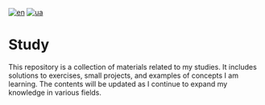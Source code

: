 [![en](https://img.shields.io/badge/Language-English-red.svg)](https://github.com/MihaplAyMF/study/blob/main/README.md)
[![ua](https://img.shields.io/badge/Language-Ukrainian-green.svg)](https://github.com/MihaplAyMF/study/blob/main/README.ua.md)

# Study

This repository is a collection of materials related to my studies. It includes solutions to exercises, small projects, and examples of concepts I am learning. The contents will be updated as I continue to expand my knowledge in various fields.
